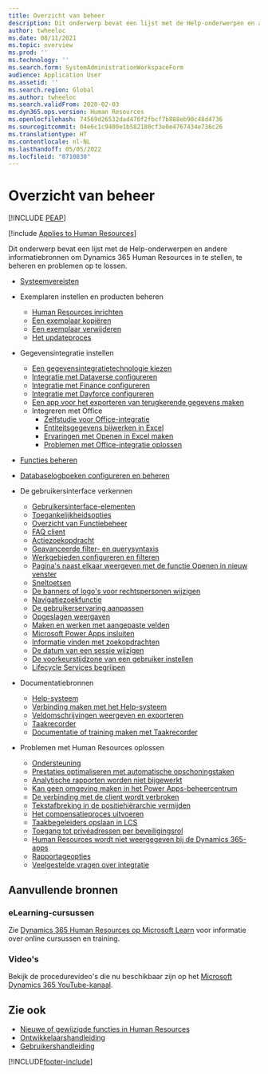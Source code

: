 ```yaml
---
title: Overzicht van beheer
description: Dit onderwerp bevat een lijst met de Help-onderwerpen en andere informatiebronnen om Dynamics 365 Human Resources in te stellen, te beheren en problemen op te lossen.
author: twheeloc
ms.date: 08/11/2021
ms.topic: overview
ms.prod: ''
ms.technology: ''
ms.search.form: SystemAdministrationWorkspaceForm
audience: Application User
ms.assetid: ''
ms.search.region: Global
ms.author: twheeloc
ms.search.validFrom: 2020-02-03
ms.dyn365.ops.version: Human Resources
ms.openlocfilehash: 74569d26532dad476f2fbcf7b888eb90c48d4736
ms.sourcegitcommit: 04e6c1c9400e1b582180cf3e0e4767434e736c26
ms.translationtype: HT
ms.contentlocale: nl-NL
ms.lasthandoff: 05/05/2022
ms.locfileid: "8710830"
---
```

# <a name="administration-overview"></a>Overzicht van beheer


[!INCLUDE [PEAP](../includes/peap-1.md)]

[!include [Applies to Human Resources](../includes/applies-to-hr.md)]



Dit onderwerp bevat een lijst met de Help-onderwerpen en andere informatiebronnen om Dynamics 365 Human Resources in te stellen, te beheren en problemen op te lossen.

- [Systeemvereisten](hr-admin-system-requirements.md)

- Exemplaren instellen en producten beheren
  - [Human Resources inrichten](hr-admin-setup-provision.md)
  - [Een exemplaar kopiëren](hr-admin-setup-copy-instance.md)
  - [Een exemplaar verwijderen](hr-admin-setup-remove-instance.md)
  - [Het updateproces](hr-admin-setup-update-process.md)

- Gegevensintegratie instellen
  - [Een gegevensintegratietechnologie kiezen](hr-admin-integration-choose-technology.md)
  - [Integratie met Dataverse configureren](hr-admin-integration-common-data-service.md)
  - [Integratie met Finance configureren](hr-admin-integration-finance.md)
  - [Integratie met Dayforce configureren](hr-admin-integration-dayforce.md)
  - [Een app voor het exporteren van terugkerende gegevens maken](hr-admin-integration-recurring-data-export.md)
  - Integreren met Office
    - [Zelfstudie voor Office-integratie](../fin-ops-core/dev-itpro/office-integration/office-integration-tutorial.md?toc=%2fdynamics365%2funified-operations%2ftalent%2ftoc.json)
    - [Entiteitsgegevens bijwerken in Excel](../fin-ops-core/dev-itpro/office-integration/use-excel-add-in.md?toc=%2fdynamics365%2funified-operations%2ftalent%2ftoc.json)
    - [Ervaringen met Openen in Excel maken](../fin-ops-core/dev-itpro/office-integration/office-integration-edit-excel.md?toc=%2fdynamics365%2funified-operations%2ftalent%2ftoc.json)
    - [Problemen met Office-integratie oplossen](../fin-ops-core/dev-itpro/office-integration/office-integration-troubleshooting.md?toc=%2fdynamics365%2funified-operations%2ftalent%2ftoc.json)

- [Functies beheren](hr-admin-manage-features.md)

- [Databaselogboeken configureren en beheren](hr-admin-database-logging.md)

- De gebruikersinterface verkennen
  - [Gebruikersinterface-elementen](../fin-ops-core/fin-ops/get-started/user-interface-elements.md?toc=/dynamics365/human-resources/toc.json)
  - [Toegankelijkheidsopties](../fin-ops-core/fin-ops/get-started/accessibility-features.md?toc=/dynamics365/human-resources/toc.json)
  - [Overzicht van Functiebeheer](../fin-ops-core/fin-ops/get-started/feature-management/feature-management-overview.md?toc=/dynamics365/human-resources/toc.json)
  - [FAQ client](../fin-ops-core/fin-ops/get-started/client-faq.md?toc=/dynamics365/human-resources/toc.json)
  - [Actiezoekopdracht](../fin-ops-core/fin-ops/get-started/action-search.md?toc=/dynamics365/human-resources/toc.json)
  - [Geavanceerde filter- en querysyntaxis](../fin-ops-core/fin-ops/get-started/advanced-filtering-query-options.md?toc=/dynamics365/human-resources/toc.json)
  - [Werkgebieden configureren en filteren](../fin-ops-core/fin-ops/get-started/configure-filter-workspaces.md?toc=/dynamics365/financehuman-resources/toc.json)
  - [Pagina's naast elkaar weergeven met de functie Openen in nieuw venster](../fin-ops-core/fin-ops/get-started/display-pages-side-by-side.md?toc=/dynamics365/human-resources/toc.json)
  - [Sneltoetsen](../fin-ops-core/fin-ops/get-started/shortcut-keys.md?toc=/dynamics365/human-resources/toc.json)
  - [De banners of logo's voor rechtspersonen wijzigen](../fin-ops-core/fin-ops/get-started/tasks/change-banner-or-logo.md?toc=/dynamics365/human-resources/toc.json)
  - [Navigatiezoekfunctie](../fin-ops-core/fin-ops/get-started/navigation-search.md?toc=/dynamics365/human-resources/toc.json)
  - [De gebruikerservaring aanpassen](../fin-ops-core/fin-ops/get-started/personalize-user-experience.md?toc=/dynamics365/human-resources/toc.json)
  - [Opgeslagen weergaven](../fin-ops-core/fin-ops/get-started/saved-views.md?toc=/dynamics365/human-resources/toc.json)
  - [Maken en werken met aangepaste velden](../fin-ops-core/fin-ops/get-started/user-defined-fields.md?toc=/dynamics365/human-resources/toc.json)
  - [Microsoft Power Apps insluiten](../fin-ops-core/fin-ops/get-started/embed-power-apps.md?toc=/dynamics365/human-resources/toc.json)
  - [Informatie vinden met zoekopdrachten](../fin-ops-core/fin-ops/get-started/use-lookups-to-find-information.md?toc=/dynamics365/human-resources/toc.json)
  - [De datum van een sessie wijzigen](../fin-ops-core/fin-ops/organization-administration/tasks/change-date-session.md?toc=/dynamics365/human-resources/toc.json)
  - [De voorkeurstijdzone van een gebruiker instellen](../fin-ops-core/fin-ops/organization-administration/tasks/set-users-preferred-time-zone.md?toc=/dynamics365/human-resources/toc.json)
  - [Lifecycle Services begrijpen](../fin-ops-core/dev-itpro/lifecycle-services/lcs-works-lcs.md?toc=/dynamics365/human-resources/toc.json)

- Documentatiebronnen
  - [Help-systeem](../fin-ops-core/fin-ops/get-started/help-overview.md?toc=/dynamics365/human-resources/toc.json)
  - [Verbinding maken met het Help-systeem](../fin-ops-core/fin-ops/get-started/help-connect.md?toc=/dynamics365/human-resources/toc.json)
  - [Veldomschrijvingen weergeven en exporteren](../fin-ops-core/fin-ops/get-started/view-export-field-descriptions.md?toc=/dynamics365/human-resources/toc.json)
  - [Taakrecorder](../fin-ops-core/dev-itpro/user-interface/task-recorder.md?toc=/dynamics365/human-resources/toc.json)
  - [Documentatie of training maken met Taakrecorder](../fin-ops-core/dev-itpro/user-interface/task-recorder-training-docs.md?toc=/dynamics365/human-resources/toc.json)

- Problemen met Human Resources oplossen
  - [Ondersteuning](../fin-ops-core/dev-itpro/lifecycle-services/lcs-support.md)
  - [Prestaties optimaliseren met automatische opschoningstaken](hr-admin-troubleshooting-batch-history.md)
  - [Analytische rapporten worden niet bijgewerkt](hr-admin-troubleshooting-analytic-reports.md)
  - [Kan geen omgeving maken in het Power Apps-beheercentrum](hr-admin-troubleshooting-power-apps.md)
  - [De verbinding met de client wordt verbroken](hr-admin-troubleshooting-disconnect.md)
  - [Tekstafbreking in de positiehiërarchie vermijden](hr-admin-troubleshooting-truncate.md)
  - [Het compensatieproces uitvoeren](hr-admin-troubleshooting-compensation.md)
  - [Taakbegeleiders opslaan in LCS](hr-admin-troubleshooting-task-guide.md)
  - [Toegang tot privéadressen per beveiligingsrol](hr-admin-troubleshooting-private-addresses.md)
  - [Human Resources wordt niet weergegeven bij de Dynamics 365-apps](hr-admin-troubleshooting-not-in-apps.md)
  - [Rapportageopties](hr-admin-troubleshooting-reporting.md)
  - [Veelgestelde vragen over integratie](hr-admin-troubleshooting-integration.md)

## <a name="additional-resources"></a>Aanvullende bronnen

### <a name="elearning-courses"></a>eLearning-cursussen
Zie [Dynamics 365 Human Resources op Microsoft Learn](/learn/browse/?products=dynamics-human-resources&resource_type=learning%20path) voor informatie over online cursussen en training.

### <a name="videos"></a>Video's

Bekijk de procedurevideo's die nu beschikbaar zijn op het [Microsoft Dynamics 365 YouTube-kanaal](https://www.youtube.com/channel/UCJGCg4rB3QSs8y_1FquelBQ).

## <a name="see-also"></a>Zie ook

- [Nieuwe of gewijzigde functies in Human Resources](hr-admin-whats-new.md)
- [Ontwikkelaarshandleiding](hr-developer-overview.md)
- [Gebruikershandleiding](hr-hrpro-overview.md)

[!INCLUDE[footer-include](../includes/footer-banner.md)]

